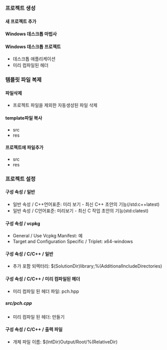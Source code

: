 ### 프로젝트 생성

#### 새 프로젝트 추가

#### Windows 데스크톱 마법사

#### Windows 데스크톱 프로젝트
- 데스크톱 애플리케이션
- 미리 컴파일된 헤더





### 템플릿 파일 복제

#### 파일삭제
- 프로젝트 파일을 제외한 자동생성된 파일 삭제

#### template파일 복사
- src
- res

#### 프로젝트에 파일추가
- src
- res





### 프로젝트 설정

#### 구성 속성 / 일반
- 일반 속성 / C++언어표준: 미리 보기 - 최신 C++ 초안의 기능(/std:c++latest)
- 일반 속성 / C언어표준: 미리보기 - 최신 C 작업 초안의 기능(std:clatest)

#### 구성 속성 / vcpkg
- General / Use Vcpkg Manifest: 예
- Target and Configuration Specific / Triplet: x64-windows

#### 구성 속성 / C/C++ / 일반
- 추가 포함 되렉터리: $(SolutionDir)library;%(AdditionalIncludeDirectories)

#### 구성 속성 / C/C++ / 미리 컴파일된 헤더
- 미리 컴파일 된 헤더 파일: pch.hpp

##### src/pch.cpp
- 미리 컴파일 된 헤더: 만들기

#### 구성 속성 / C/C++ / 출력 파일
- 개체 파일 이름: $(IntDir)Output/Root/%(RelativeDir)









 